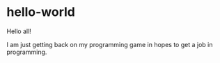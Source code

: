 # hello-world



Hello all!

I am just getting back on my programming game in hopes to get a job in programming.
